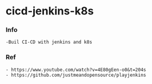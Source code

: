 # cicd-jenkins-k8s
### Info
    -Buil CI-CD with jenkins and k8s
### Ref
    - https://www.youtube.com/watch?v=4E80gEen-o0&t=204s
    - https://github.com/justmeandopensource/playjenkins
